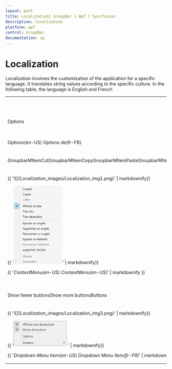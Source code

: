 ```yaml
---
layout: post
title: Localization| GroupBar | Wpf | Syncfusion
description: localization
platform: wpf
control: GroupBar
documentation: ug
---
```


# Localization

Localization involves the customization of the application for a specific language. It translates string values according to the specific culture.  In the following table, the language is English and French

<table>
<tr>
<th>
Property</th><th>
Description</th></tr>
<tr>
<td>
Options </td><td>
Sets the string for the Options property Menu Item In GroupBar.</td></tr>
<tr>
<td colspan = "1">
Options(en-US)                                                                          Options de(fr-FR)</td></tr>
<tr>
<td>
GroupbarMItemCutGroupbarMItemCopyGroupbarMItemPasteGroupbarMItemListViewGroupbarMItemSortAscGroupbarMItemSortDscGroupbarMItemAddTabGroupbarMItemDeleteTabGroupbarMItemRenameTabGroupbarMItemAddItemGroupbarMItemRenameItemGroupbarMItemDeleteItemGroupbarMItemMoveUpGroupbarMItemMoveDown</td><td>
Sets the string for the context menu item in GroupBar.</td></tr>
<tr>
<td colspan = "1">
{{ '![](Localization_images/Localization_img1.png)' | markdownify}}

{{ '![C:/Users/Sugapriyam/Desktop/LocalizationUG_Doc Image/LocalizationUG_Doc Image/30.png](Localization_images/Localization_img2.png)' | markdownify}}

{{ '_ContextMenu(en-US)  ContextMenu(en-US)_' | markdownify }}</td></tr>
<tr>
<td>
Show fewer buttonsShow more buttonsButtons</td><td>
Sets the string for the Dropdown Menu Item in GroupBar.</td></tr>
<tr>
<td colspan = "1">
{{ '![](Localization_images/Localization_img3.png)' | markdownify}}

{{ '![C:/Users/Sugapriyam/Desktop/LocalizationUG_Doc Image/LocalizationUG_Doc Image/32.png](Localization_images/Localization_img4.png)' | markdownify}}

{{ '_Dropdown Menu Item(en-US)                                                             Dropdown Menu Item(fr-FR)_' | markdownify }}</td></tr>
</table>


